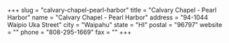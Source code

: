 +++
slug = "calvary-chapel-pearl-harbor"
title = "Calvary Chapel - Pearl Harbor"
name = "Calvary Chapel - Pearl Harbor"
address = "94-1044 Waipio Uka Street"
city = "Waipahu"
state = "HI"
postal = "96797"
website = ""
phone = "808-295-1669"
fax = ""
+++
